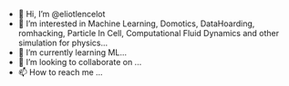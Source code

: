 - 👋 Hi, I’m @eliotlencelot
- 👀 I’m interested in Machine Learning, Domotics, DataHoarding, romhacking, Particle In Cell, Computational Fluid Dynamics and other simulation for physics...
- 🌱 I’m currently learning ML...
- 💞️ I’m looking to collaborate on ...
- 📫 How to reach me ...

<!---
eliotlencelot/eliotlencelot is a ✨ special ✨ repository because its `README.md` (this file) appears on your GitHub profile.
You can click the Preview link to take a look at your changes.
--->
